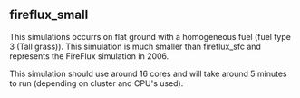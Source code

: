 ## fireflux_small

This simulations occurrs on flat ground with a homogeneous fuel (fuel type 3 (Tall grass)). This simulation is much smaller than fireflux_sfc and represents the FireFlux simulation in 2006. 

This simulation should use around 16 cores and will take around 5 minutes to run (depending on cluster and CPU's used). 
